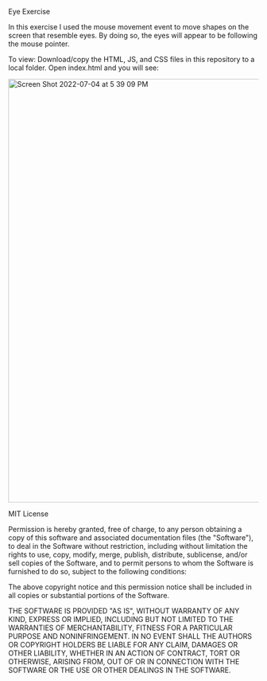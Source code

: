 Eye Exercise

In this exercise I used the mouse movement event to move shapes on the screen that resemble eyes. By doing so, the eyes will appear to be following the mouse pointer.

To view: Download/copy the HTML, JS, and CSS files in this repository to a local folder. Open index.html and you will see:

<img width="851" alt="Screen Shot 2022-07-04 at 5 39 09 PM" src="https://user-images.githubusercontent.com/106610700/177225655-345d1370-5867-4f5e-ae52-315855e9ba0a.png">

 MIT License

Permission is hereby granted, free of charge, to any person obtaining a copy of this software and associated documentation files (the "Software"), to deal in the Software without restriction, including without limitation the rights to use, copy, modify, merge, publish, distribute, sublicense, and/or sell copies of the Software, and to permit persons to whom the Software is furnished to do so, subject to the following conditions:

The above copyright notice and this permission notice shall be included in all copies or substantial portions of the Software.

THE SOFTWARE IS PROVIDED "AS IS", WITHOUT WARRANTY OF ANY KIND, EXPRESS OR IMPLIED, INCLUDING BUT NOT LIMITED TO THE WARRANTIES OF MERCHANTABILITY, FITNESS FOR A PARTICULAR PURPOSE AND NONINFRINGEMENT. IN NO EVENT SHALL THE AUTHORS OR COPYRIGHT HOLDERS BE LIABLE FOR ANY CLAIM, DAMAGES OR OTHER LIABILITY, WHETHER IN AN ACTION OF CONTRACT, TORT OR OTHERWISE, ARISING FROM, OUT OF OR IN CONNECTION WITH THE SOFTWARE OR THE USE OR OTHER DEALINGS IN THE SOFTWARE.
